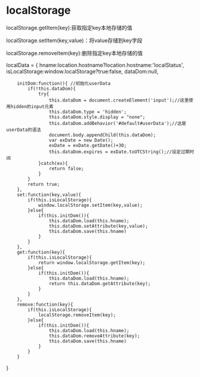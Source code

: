 # localStorage

localStorage.getItem(key):获取指定key本地存储的值

localStorage.setItem(key,value)：将value存储到key字段

localStorage.removeItem(key):删除指定key本地存储的值


localData = 
{
        hname:location.hostname?location.hostname:'localStatus',
        isLocalStorage:window.localStorage?true:false,
        dataDom:null,
 
        initDom:function(){ //初始化userData
            if(!this.dataDom){
                try{
                    this.dataDom = document.createElement('input');//这里使用hidden的input元素
                    this.dataDom.type = 'hidden';
                    this.dataDom.style.display = "none";
                    this.dataDom.addBehavior('#default#userData');//这是userData的语法
                    document.body.appendChild(this.dataDom);
                    var exDate = new Date();
                    exDate = exDate.getDate()+30;
                    this.dataDom.expires = exDate.toUTCString();//设定过期时间
                }catch(ex){
                    return false;
                }
            }
            return true;
        },
        set:function(key,value){
            if(this.isLocalStorage){
                window.localStorage.setItem(key,value);
            }else{
                if(this.initDom()){
                    this.dataDom.load(this.hname);
                    this.dataDom.setAttribute(key,value);
                    this.dataDom.save(this.hname)
                }
            }
        },
        get:function(key){
            if(this.isLocalStorage){
                return window.localStorage.getItem(key);
            }else{
                if(this.initDom()){
                    this.dataDom.load(this.hname);
                    return this.dataDom.getAttribute(key);
                }
            }
        },
        remove:function(key){
            if(this.isLocalStorage){
                localStorage.removeItem(key);
            }else{
                if(this.initDom()){
                    this.dataDom.load(this.hname);
                    this.dataDom.removeAttribute(key);
                    this.dataDom.save(this.hname)
                }
            }
        }
 }
